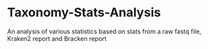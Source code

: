 # Taxonomy-Stats-Analysis
An analysis of various statistics based on stats  from a raw fastq file, Kraken2 report and Bracken report
